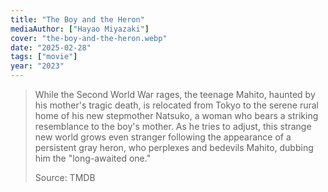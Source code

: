 ```yaml
---
title: "The Boy and the Heron"
mediaAuthor: ["Hayao Miyazaki"]
cover: "the-boy-and-the-heron.webp"
date: "2025-02-28"
tags: ["movie"]
year: "2023"
---
```


> While the Second World War rages, the teenage Mahito, haunted by his mother's tragic death, is relocated from Tokyo to the serene rural home of his new stepmother Natsuko, a woman who bears a striking resemblance to the boy's mother. As he tries to adjust, this strange new world grows even stranger following the appearance of a persistent gray heron, who perplexes and bedevils Mahito, dubbing him the "long-awaited one."
>
> Source: TMDB
